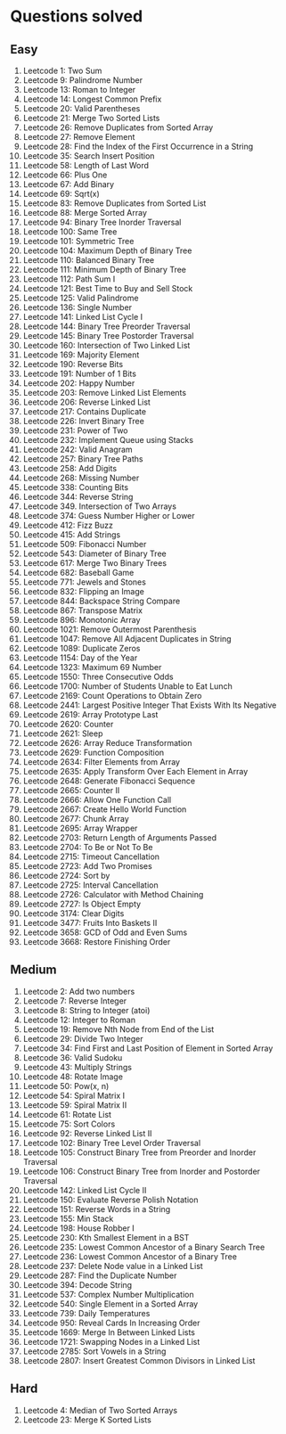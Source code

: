 # Questions solved

## Easy

1. Leetcode 1: Two Sum
2. Leetcode 9: Palindrome Number
3. Leetcode 13: Roman to Integer
4. Leetcode 14: Longest Common Prefix
5. Leetcode 20: Valid Parentheses
6. Leetcode 21: Merge Two Sorted Lists
7. Leetcode 26: Remove Duplicates from Sorted Array
8. Leetcode 27: Remove Element
9. Leetcode 28: Find the Index of the First Occurrence in a String
10. Leetcode 35: Search Insert Position
11. Leetcode 58: Length of Last Word
12. Leetcode 66: Plus One
13. Leetcode 67: Add Binary
14. Leetcode 69: Sqrt(x)
15. Leetcode 83: Remove Duplicates from Sorted List
16. Leetcode 88: Merge Sorted Array
17. Leetcode 94: Binary Tree Inorder Traversal
18. Leetcode 100: Same Tree
19. Leetcode 101: Symmetric Tree
20. Leetcode 104: Maximum Depth of Binary Tree
21. Leetcode 110: Balanced Binary Tree
22. Leetcode 111: Minimum Depth of Binary Tree 
23. Leetcode 112: Path Sum I
24. Leetcode 121: Best Time to Buy and Sell Stock
25. Leetcode 125: Valid Palindrome
26. Leetcode 136: Single Number
27. Leetcode 141: Linked List Cycle I
28. Leetcode 144: Binary Tree Preorder Traversal
29. Leetcode 145: Binary Tree Postorder Traversal
30. Leetcode 160: Intersection of Two Linked List
31. Leetcode 169: Majority Element
32. Leetcode 190: Reverse Bits
33. Leetcode 191: Number of 1 Bits
34. Leetcode 202: Happy Number
35. Leetcode 203: Remove Linked List Elements
36. Leetcode 206: Reverse Linked List
37. Leetcode 217: Contains Duplicate
38. Leetcode 226: Invert Binary Tree
39. Leetcode 231: Power of Two
40. Leetcode 232: Implement Queue using Stacks
41. Leetcode 242: Valid Anagram
42. Leetcode 257: Binary Tree Paths
43. Leetcode 258: Add Digits
44. Leetcode 268: Missing Number
45. Leetcode 338: Counting Bits
46. Leetcode 344: Reverse String
47. Leetcode 349. Intersection of Two Arrays
48. Leetcode 374: Guess Number Higher or Lower
49. Leetcode 412: Fizz Buzz
50. Leetcode 415: Add Strings
51. Leetcode 509: Fibonacci Number
52. Leetcode 543: Diameter of Binary Tree
53. Leetcode 617: Merge Two Binary Trees
54. Leetcode 682: Baseball Game
55. Leetcode 771: Jewels and Stones
56. Leetcode 832: Flipping an Image
57. Leetcode 844: Backspace String Compare
58. Leetcode 867: Transpose Matrix
59. Leetcode 896: Monotonic Array
60. Leetcode 1021: Remove Outermost Parenthesis
61. Leetcode 1047: Remove All Adjacent Duplicates in String
62. Leetcode 1089: Duplicate Zeros
63. Leetcode 1154: Day of the Year
64. Leetcode 1323: Maximum 69 Number
65. Leetcode 1550: Three Consecutive Odds
66. Leetcode 1700: Number of Students Unable to Eat Lunch
67. Leetcode 2169: Count Operations to Obtain Zero
68. Leetcode 2441: Largest Positive Integer That Exists With Its Negative
69. Leetcode 2619: Array Prototype Last
70. Leetcode 2620: Counter
71. Leetcode 2621: Sleep
72. Leetcode 2626: Array Reduce Transformation
73. Leetcode 2629: Function Composition
74. Leetcode 2634: Filter Elements from Array
75. Leetcode 2635: Apply Transform Over Each Element in Array
76. Leetcode 2648: Generate Fibonacci Sequence
77. Leetcode 2665: Counter II
78. Leetcode 2666: Allow One Function Call
79. Leetcode 2667: Create Hello World Function
80. Leetcode 2677: Chunk Array
81. Leetcode 2695: Array Wrapper 
82. Leetcode 2703: Return Length of Arguments Passed
83. Leetcode 2704: To Be or Not To Be
84. Leetcode 2715: Timeout Cancellation
85. Leetcode 2723: Add Two Promises
86. Leetcode 2724: Sort by
87. Leetcode 2725: Interval Cancellation
88. Leetcode 2726: Calculator with Method Chaining
89. Leetcode 2727: Is Object Empty
90. Leetcode 3174: Clear Digits
91. Leetcode 3477: Fruits Into Baskets II
92. Leetcode 3658: GCD of Odd and Even Sums
93. Leetcode 3668: Restore Finishing Order

## Medium

1. Leetcode 2: Add two numbers
2. Leetcode 7: Reverse Integer
3. Leetcode 8: String to Integer (atoi)
4. Leetcode 12: Integer to Roman
5. Leetcode 19: Remove Nth Node from End of the List
6. Leetcode 29: Divide Two Integer
7. Leetcode 34: Find First and Last Position of Element in Sorted Array
8. Leetcode 36: Valid Sudoku
9. Leetcode 43: Multiply Strings
10. Leetcode 48: Rotate Image
11. Leetcode 50: Pow(x, n)
12. Leetcode 54: Spiral Matrix I
13. Leetcode 59: Spiral Matrix II
14. Leetcode 61: Rotate List
15. Leetcode 75: Sort Colors
16. Leetcode 92: Reverse Linked List II
17. Leetcode 102: Binary Tree Level Order Traversal
18. Leetcode 105: Construct Binary Tree from Preorder and Inorder Traversal
19. Leetcode 106: Construct Binary Tree from Inorder and Postorder Traversal
20. Leetcode 142: Linked List Cycle II
21. Leetcode 150: Evaluate Reverse Polish Notation
22. Leetcode 151: Reverse Words in a String
23. Leetcode 155: Min Stack
24. Leetcode 198: House Robber I
25. Leetcode 230: Kth Smallest Element in a BST
26. Leetcode 235: Lowest Common Ancestor of a Binary Search Tree
27. Leetcode 236: Lowest Common Ancestor of a Binary Tree
28. Leetcode 237: Delete Node value in a Linked List
29. Leetcode 287: Find the Duplicate Number
30. Leetcode 394: Decode String
31. Leetcode 537: Complex Number Multiplication
32. Leetcode 540: Single Element in a Sorted Array
33. Leetcode 739: Daily Temperatures
34. Leetcode 950: Reveal Cards In Increasing Order
35. Leetcode 1669: Merge In Between Linked Lists
36. Leetcode 1721: Swapping Nodes in a Linked List
37. Leetcode 2785: Sort Vowels in a String
38. Leetcode 2807: Insert Greatest Common Divisors in Linked List

## Hard

1. Leetcode 4: Median of Two Sorted Arrays
2. Leetcode 23: Merge K Sorted Lists
